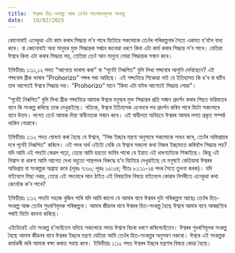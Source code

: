 ```yaml
---
title:  ঈশ্বৰৰ হিত-সংকল্প আৰু তেওঁৰ সংশোধনমূলক সংকল্প
date:   19/02/2025
---
```


কোনোবাই এনেকুৱা এটা কাম কৰাৰ সিদ্ধান্ত ল’ব পাৰে যিটোৱে সকলোকে তেওঁৰ পৰিকল্পনাৰ সৈতে একমত হ’বলৈ বাধ্য কৰে। বা কোনোবাই অন্য মানুহৰ মুক্ত সিদ্ধান্তক সন্মান জনোৱা ধৰণে কিবা এটা কাৰ্য কৰাৰ সিদ্ধান্ত ল’ব পাৰে। যেতিয়া ঈশ্বৰে কিবা এটা কৰাৰ সিদ্ধান্ত লয়, তেতিয়া তেওঁ আন মানুহে লোৱা সিদ্ধান্তক সন্মান কৰে।

ইফিচীয়াঃ ১:১১,১২ পদত “আগেয়ে ভাৰসা কৰা” বা “পূৰ্বেই নিৰূপিত” বুলি লিখা শব্দবোৰ আপুনি দেখিছেনে? এই শব্দবোৰ গ্ৰীক ভাষাৰ “Prohorizo” শব্দৰ পৰা আহিছে। এই শব্দটোৱে শিকোৱা নাই যে ইতিহাসত কি হ’ব বা ঘটিব তাৰ আগেতই ঈশ্বৰে সিদ্ধান্ত লয়। “Prohorizo” মানে “কিবা এটা ঘটাৰ আগেতই সিদ্ধান্ত লোৱা”।

“পূৰ্বেই নিৰূপিত” বুলি লিখা গ্ৰীক শব্দটোৱে আমাক ঈশ্বৰে মনুষ্যৰ মুক্ত সিদ্ধান্তৰ প্ৰতি সন্মান প্ৰদৰ্শন কৰাৰ পিছত ভৱিষ্যতৰ বাবে কি সংকল্প কৰিছে তাক দেখুৱাইছে। গতিকে, ঈশ্বৰে ইতিহাসক এনেদৰে পথ প্ৰদৰ্শন কৰিব পাৰে যিটো সকলোৰে বাবে উত্তম। লগেত তেওঁ আমাক দিয়া স্বাধীনতাক সন্মান কৰে। এই স্বাধীনতা অবিহনে ঈশ্বৰৰ আমাৰ লগত প্ৰকৃত সম্পৰ্ক থাকিব নোৱাৰে।

ইফিচীয়াঃ ১:১২ পদত ঘোষণা কৰা হৈছে যে ঈশ্বৰে, “নিজ ইচ্ছাৰ মন্ত্ৰণা অনুসাৰে সকলোকে সাধন কৰে, তেওঁৰ অভিপ্ৰায়ৰ দৰে পূৰ্বেই নিৰূপিত” কৰিলে। এই পদৰ অৰ্থ এইটো নেকি যে ঈশ্বৰে সকলো কথা নিজৰ ইচ্ছামতে কৰিবলৈ সিদ্ধান্ত লয়? যদি আমি এই পদটো কেৱল পঢ়ো, তেন্তে আমি হয়তো ভাবিব পাৰো যে ইয়াত এই ধাৰণাটোকে শিকাইছে। কিন্তু এই বিশ্বাস বা ধাৰণা আমি আগেত দেখা বহুতো শাস্ত্ৰপদৰ বিৰুদ্ধে হ’ব যিটোৱে দেখুৱাইছে যে মনুষ্যই কেতিয়াবা ঈশ্বৰৰ অভিপ্ৰায় বা সংকল্পক অগ্ৰাহ্য কৰে (লূকঃ ৭:৩০; লূকঃ ১৩:৩৪; গীতঃ ৮১:১১-১৪ পদৰ সৈতে তুলনা কৰক)। যদি বাইবেলে মিছা নকয়, তেন্তে এই পদবোৰে আন ঠাইত এই বিষয়টোৰ বিষয়ে বাইবেলে কোৱাৰ বিপৰীতে এনেকুৱা কথা কেনেকৈ ক’ব পাৰে?

ইফিচীয়াঃ ১:১২ পদটো সহজে বুজিব পাৰি যদি আমি জানো যে আমাৰ বাবে ঈশ্বৰৰ দুটা পৰিকল্পনা আছেঃ তেওঁৰ হিত-সংকল্প আৰু তেওঁৰ শুধৰণিমূলক পৰিকল্পনা। আমাৰ জীৱনৰ বাবে ঈশ্বৰৰ হিত-সংকল্প হৈছে ঈশ্বৰে আমাৰ বাবে আৰম্ভণিৰে পৰাই যিটো কামনা কৰিছে।

এইটোৱেই এটা সংকল্প হ’লহেঁতেন যদিহে সকলোৱে সদায় ঈশ্বৰে বিচৰা ধৰণে কৰিলেহেঁতেন। ঈশ্বৰৰ শুধৰণিমূলক সংকল্প হৈছে আমাৰ জীৱনৰ বাবে ঈশ্বৰৰ ইচ্ছাৰ মন্ত্ৰণা যেতিয়া আমি তেওঁৰ হিত-সংকল্পৰ অনুসৰণ নকৰো। ঈশ্বৰে এই সংকল্পক কাৰ্যকৰী কৰি আমাক ৰক্ষা কৰাত সহায় কৰে। ইফিচীয়াঃ ১:১২ পদত ঈশ্বৰৰ ইচ্ছাৰ মন্ত্ৰণাৰ বিষয়ে কোৱা হৈছে।